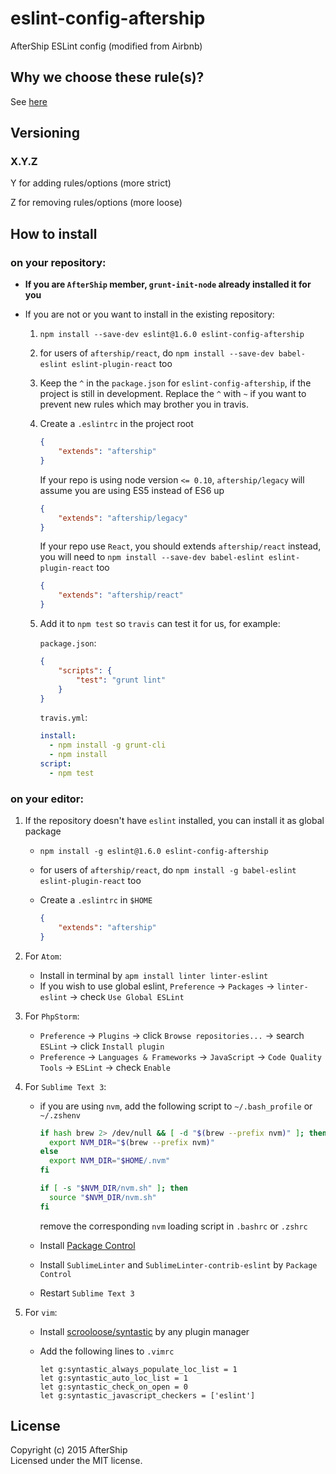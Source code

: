 # eslint-config-aftership

AfterShip ESLint config (modified from Airbnb)

## Why we choose these rule(s)?
See [here](https://github.com/AfterShip/eslint-config-aftership/blob/master/why-we-choose-these-rules.md)

## Versioning

### X.Y.Z

Y for adding rules/options (more strict)

Z for removing rules/options (more loose)

## How to install

### on your repository:
- **If you are `AfterShip` member, `grunt-init-node` already installed it for you**

- If you are not or you want to install in the existing repository:
	1. `npm install --save-dev eslint@1.6.0 eslint-config-aftership`
	
	2. for users of `aftership/react`, do `npm install --save-dev babel-eslint eslint-plugin-react` too

	3. Keep the `^` in the `package.json` for `eslint-config-aftership`, if the project is still in development. Replace the `^` with `~` if you want to prevent new rules which may brother you in travis.

	4. Create a `.eslintrc` in the project root

		```json
		{
			"extends": "aftership"
		}
		```

		If your repo is using node version `<= 0.10`, `aftership/legacy` will assume you are using ES5 instead of ES6 up

		```json
		{
			"extends": "aftership/legacy"
		}
		```

		If your repo use `React`, you should extends `aftership/react` instead, you will need to `npm install --save-dev babel-eslint eslint-plugin-react` too

		```json
		{
			"extends": "aftership/react"
		}
		```

	5. Add it to `npm test` so `travis` can test it for us, for example:

		`package.json`:
		```json
		{
			"scripts": {
				"test": "grunt lint"
			}
		}
		```

		`travis.yml`:
		```yml
		install:
		  - npm install -g grunt-cli
		  - npm install
		script:
		  - npm test
		```

### on your editor:
1. If the repository doesn't have `eslint` installed, you can install it as global package
	- `npm install -g eslint@1.6.0 eslint-config-aftership`
	- for users of `aftership/react`, do `npm install -g babel-eslint eslint-plugin-react` too
	- Create a `.eslintrc` in `$HOME`

		```json
		{
			"extends": "aftership"
		}
		```

2. For `Atom`:
	- Install in terminal by `apm install linter linter-eslint`
	- If you wish to use global eslint, `Preference` -> `Packages` -> `linter-eslint` -> check `Use Global ESLint`

3. For `PhpStorm`:
	- `Preference` -> `Plugins` -> click `Browse repositories...` -> search `ESLint` -> click `Install plugin`
	- `Preference` -> `Languages & Frameworks` -> `JavaScript` -> `Code Quality Tools` -> `ESLint` -> check `Enable`

4. For `Sublime Text 3`:
	- if you are using `nvm`, add the following script to `~/.bash_profile` or `~/.zshenv`

		```bash
		if hash brew 2> /dev/null && [ -d "$(brew --prefix nvm)" ]; then
		  export NVM_DIR="$(brew --prefix nvm)"
		else
		  export NVM_DIR="$HOME/.nvm"
		fi

		if [ -s "$NVM_DIR/nvm.sh" ]; then
		  source "$NVM_DIR/nvm.sh"
		fi
		```

		remove the corresponding `nvm` loading script in `.bashrc` or `.zshrc`

	- Install [Package Control](https://packagecontrol.io/installation)
	- Install `SublimeLinter` and `SublimeLinter-contrib-eslint` by `Package Control`
	- Restart `Sublime Text 3`

5. For `vim`:
	- Install [scrooloose/syntastic](https://github.com/scrooloose/syntastic) by any plugin manager
	- Add the following lines to `.vimrc`

		```vimrc
		let g:syntastic_always_populate_loc_list = 1
		let g:syntastic_auto_loc_list = 1
		let g:syntastic_check_on_open = 0
		let g:syntastic_javascript_checkers = ['eslint']
		```

## License
Copyright (c) 2015 AfterShip  
Licensed under the MIT license.
